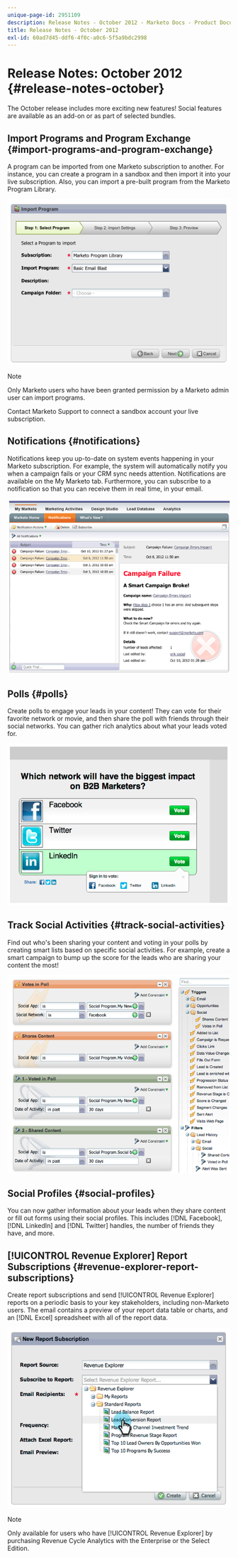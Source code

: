 ```yaml
---
unique-page-id: 2951109
description: Release Notes - October 2012 - Marketo Docs - Product Documentation
title: Release Notes - October 2012
exl-id: 60ad7d45-ddf6-4f0c-a0c6-5f5a9bdc2998
---
```

# Release Notes: October 2012 {#release-notes-october}

The October release includes more exciting new features! Social features are available as an add-on or as part of selected bundles.

## Import Programs and Program Exchange {#import-programs-and-program-exchange}

A program can be imported from one Marketo subscription to another. For instance, you can create a program in a sandbox and then import it into your live subscription. Also, you can import a pre-built program from the Marketo Program Library.

![](assets/image2014-9-23-10-3a46-3a42.png)

>[!NOTE]
>
>Only Marketo users who have been granted permission by a Marketo admin user can import programs.
>
>Contact Marketo Support to connect a sandbox account your live subscription.

## Notifications {#notifications}

Notifications keep you up-to-date on system events happening in your Marketo subscription. For example, the system will automatically notify you when a campaign fails or your CRM sync needs attention. Notifications are available on the My Marketo tab. Furthermore, you can subscribe to a notification so that you can receive them in real time, in your email.

![](assets/image2014-9-23-10-3a46-3a53.png)

## Polls {#polls}

Create polls to engage your leads in your content! They can vote for their favorite network or movie, and then share the poll with friends through their social networks. You can gather rich analytics about what your leads voted for.

![](assets/image2014-9-23-10-3a47-3a6.png)

## Track Social Activities {#track-social-activities}

Find out who's been sharing your content and voting in your polls by creating smart lists based on specific social activities. For example, create a smart campaign to bump up the score for the leads who are sharing your content the most!

![](assets/image2014-9-23-10-3a47-3a20.png)

## Social Profiles {#social-profiles}

You can now gather information about your leads when they share content or fill out forms using their social profiles. This includes [!DNL Facebook], [!DNL LinkedIn] and [!DNL Twitter] handles, the number of friends they have, and more.

## [!UICONTROL Revenue Explorer] Report Subscriptions {#revenue-explorer-report-subscriptions}

Create report subscriptions and send [!UICONTROL Revenue Explorer] reports on a periodic basis to your key stakeholders, including non-Marketo users. The email contains a preview of your report data table or charts, and an [!DNL Excel] spreadsheet with all of the report data.

![](assets/image2014-9-23-10-3a47-3a33.png)

>[!NOTE]
>
>Only available for users who have [!UICONTROL Revenue Explorer] by purchasing Revenue Cycle Analytics with the Enterprise or the Select Edition.
